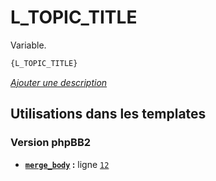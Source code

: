 # L_TOPIC_TITLE


Variable.

```html
{L_TOPIC_TITLE}
```

[*Ajouter une description*](https://fa-tvars.appspot.com/var/L_TOPIC_TITLE)

## Utilisations dans les templates

### Version phpBB2
* __[`merge_body`](../tpl/var/subsilver/merge_body.md#readme) :__ ligne [`12`](../tpl/src/subsilver/merge_body.tpl#L12)